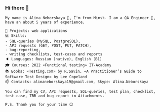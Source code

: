 ### Hi there 👋
``` 
Му name is Alina Neborskaya 🙂, I'm from Minsk. I am a QA Engineer 💪, have an about 5 years of experience.

📝 Projects: web applications  
💻 Skills:  
- SQL-queries (MySQL, PostgreSQL), 
- API requests (GET, POST, PUT, PATCH), 
- bug-reporting, 
- writing checklists, test-cases and reports 
🔈 Languages: Russian (native), English (B1)
🎓 Courses: 2022 «Functional testing» IT-Academy
📚 Books: «Testing.com» by R.Savin, «A Practitioner’s Guide to Software Test Design» by Lee Copeland
📫 Contacts: alinaneborskaya19@gmail.com, Skype: Alina.Neborskaya

You can find my CV, API requests, SQL-queries, test plan, checklist, test case, TRR and bug report in Attachments. 

P.S. Thank you for your time 😉
```




<!--
**AlinaNeborskaya/AlinaNeborskaya** is a ✨ _special_ ✨ repository because its `README.md` (this file) appears on your GitHub profile.

Here are some ideas to get you started:

- 🔭 I’m currently working on ...
- 🌱 I’m currently learning ...
- 👯 I’m looking to collaborate on ...
- 🤔 I’m looking for help with ...
- 💬 Ask me about ...
- 📫 How to reach me: ...
- 😄 Pronouns: ...
- ⚡ Fun fact: ...
-->
